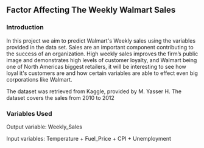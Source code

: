 ## Factor Affecting The Weekly Walmart Sales
### Introduction
In this project we aim to predict Walmart's Weekly sales using the variables provided in the data set. Sales are an important component contributing to the success of an organization. High weekly sales improves the firm’s public image and demonstrates high levels of customer loyalty, and Walmart being one of North Americas biggest retailers, it will be interesting to see how loyal it's customers are and how certain variables are able to effect even big corporations like Walmart.

The dataset was retrieved from Kaggle, provided by M. Yasser H. The dataset covers the sales from 2010 to 2012

### Variables Used
Output variable: Weekly_Sales

Input variables: Temperature + Fuel_Price + CPI + Unemployment 
